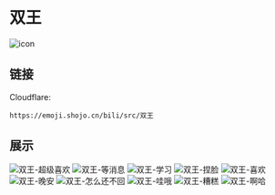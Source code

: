 # 双王
![icon](https://emoji.shojo.cn/bili/src/双王/icon.png)
## 链接
Cloudflare:
```
https://emoji.shojo.cn/bili/src/双王
```
## 展示
![双王-超级喜欢](https://emoji.shojo.cn/bili/src/双王/双王-超级喜欢.png)
![双王-等消息](https://emoji.shojo.cn/bili/src/双王/双王-等消息.png)
![双王-学习](https://emoji.shojo.cn/bili/src/双王/双王-学习.png)
![双王-捏脸](https://emoji.shojo.cn/bili/src/双王/双王-捏脸.png)
![双王-喜欢](https://emoji.shojo.cn/bili/src/双王/双王-喜欢.png)
![双王-晚安](https://emoji.shojo.cn/bili/src/双王/双王-晚安.png)
![双王-怎么还不回](https://emoji.shojo.cn/bili/src/双王/双王-怎么还不回.png)
![双王-哇哦](https://emoji.shojo.cn/bili/src/双王/双王-哇哦.png)
![双王-糟糕](https://emoji.shojo.cn/bili/src/双王/双王-糟糕.png)
![双王-啊哈](https://emoji.shojo.cn/bili/src/双王/双王-啊哈.png)
